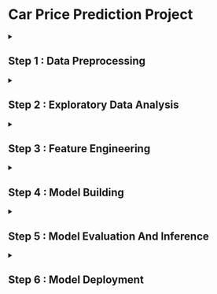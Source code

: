 <h1>Car Price Prediction Project</h1>

<details><summary> <h2> Step 1 : Data Preprocessing </h2> </summary>
<p>
<strong> Step 1 : Data Cleaning </strong>
  <ol>
  <li>Filling Missing Values</li>
  <li>Remove Duplicate Or Unnecessary Data</li>
  <li>Label Consistency</li>
  </ol> 
<strong> Step 2 : Outlier Detection </strong><br>
  Below are the methods to detect the outliers
  <ol>
  <li>Boxplots <a href="https://towardsdatascience.com/boxplot-for-anomaly-detection-9eac783382fd"> YouTube Video </a></li>
  <li>Z-score  <a href="https://www.youtube.com/watch?v=KFuEAGR3HS4&t=1063s"> YoutTube Video</a></li>
  <li>Inter Quantile Range(IQR) <a href="https://www.youtube.com/watch?v=A3gClkblXK8"> YoutTube Video</a></li>
  </ol> 
  Below are methods to treat the outliers
  <ol>
  <li>Remove the outliers</li>
  <li>Mean/Median imputation</li>
  <li>Quantile based flooring & capping</li>
  <li>Insensitive Machine Learning Models</li>
  </ol> 
</p>
</details>

<details><summary> <h2> Step 2 : Exploratory Data Analysis </h2> </summary>

</details>

<details><summary> <h2> Step 3 : Feature Engineering </h2> </summary>
    <strong> Feature Encoding </strong><br>
  Encondig are of 3 types: Binary, Ordinal, Nominal <a href="https://www.geeksforgeeks.org/feature-encoding-techniques-machine-learning/">Refer This Blog</a>
  <ol>
  <li>Label Encoding</li>
  <li>Oridinal Encoding <a href="https://datascience.stackexchange.com/questions/39317/difference-between-ordinalencoder-and-labelencoder"> Must Read </a> </li>
  <li>One Hot Encoding</li>
  <li>Frequency Encoding</li>
  <li>Mean/Target Encoding</li>
  </ol> 

</details>

<details><summary> <h2> Step 4 : Model Building </h2> </summary>

</details>

<details><summary> <h2> Step 5 : Model Evaluation And Inference </h2> </summary>
</details>

<details><summary> <h2> Step 6 : Model Deployment</h2> </summary>
</details>


